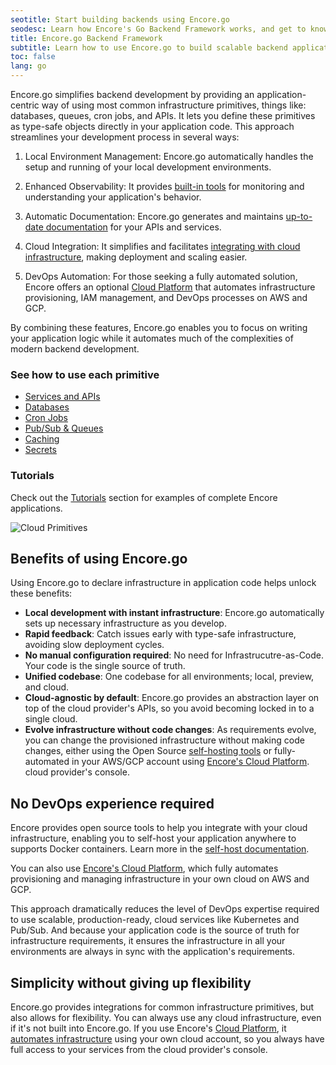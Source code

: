 ```yaml
---
seotitle: Start building backends using Encore.go
seodesc: Learn how Encore's Go Backend Framework works, and get to know the powerful features that help you build cloud backend applications easier than ever before.
title: Encore.go Backend Framework
subtitle: Learn how to use Encore.go to build scalable backend applications and distributed systems
toc: false
lang: go
---
```


Encore.go simplifies backend development by providing an application-centric way of using most common infrastructure primitives, things like: databases, queues, cron jobs, and APIs.
It lets you define these primitives as type-safe objects directly in your application code. This approach streamlines your development process in several ways:

1. Local Environment Management: Encore.go automatically handles the setup and running of your local development environments.

2. Enhanced Observability: It provides [built-in tools](/docs/observability/dev-dash) for monitoring and understanding your application's behavior.

3. Automatic Documentation: Encore.go generates and maintains [up-to-date documentation](/docs/develop/api-docs) for your APIs and services.

4. Cloud Integration: It simplifies and facilitates [integrating with cloud infrastructure](/docs/how-to/self-host), making deployment and scaling easier.

5. DevOps Automation: For those seeking a fully automated solution, Encore offers an optional [Cloud Platform](/use-cases/devops-automation) that automates infrastructure provisioning, IAM management, and DevOps processes on AWS and GCP.

By combining these features, Encore.go enables you to focus on writing your application logic while it automates much of the complexities of modern backend development.

### See how to use each primitive

- [Services and APIs](/docs/primitives/services-and-apis)
- [Databases](/docs/primitives/databases)
- [Cron Jobs](/docs/primitives/cron-jobs)
- [Pub/Sub & Queues](/docs/primitives/pubsub)
- [Caching](/docs/primitives/caching)
- [Secrets](/docs/primitives/secrets)

### Tutorials

Check out the [Tutorials](/docs/tutorials) section for examples of complete Encore applications.

<img src="/assets/docs/primitives.png" title="Cloud Primitives" className="noshadow mx-auto d:w-1/2"/>

## Benefits of using Encore.go

Using Encore.go to declare infrastructure in application code helps unlock these benefits:

- **Local development with instant infrastructure**: Encore.go automatically sets up necessary infrastructure as you develop.
- **Rapid feedback**: Catch issues early with type-safe infrastructure, avoiding slow deployment cycles.
- **No manual configuration required**: No need for Infrastrucutre-as-Code. Your code is the single source of truth.
- **Unified codebase**: One codebase for all environments; local, preview, and cloud.
- **Cloud-agnostic by default**: Encore.go provides an abstraction layer on top of the cloud provider's APIs, so you avoid becoming locked in to a single cloud.
- **Evolve infrastructure without code changes**: As requirements evolve, you can change the provisioned infrastructure without making code changes, either using the Open Source [self-hosting tools](/docs/deploy/self-hosting) or fully-automated in your AWS/GCP account using [Encore's Cloud Platform](https://encore.dev/use-cases/devops-automation).
cloud provider's console.

## No DevOps experience required

Encore provides open source tools to help you integrate with your cloud infrastructure, enabling you to self-host your application anywhere to supports Docker containers.
Learn more in the [self-host documentation](/docs/deploy/self-hosting).

You can also use [Encore's Cloud Platform](https://encore.dev/use-cases/devops-automation), which fully automates provisioning and managing infrastructure in your own cloud on AWS and GCP.

This approach dramatically reduces the level of DevOps expertise required to use scalable, production-ready, cloud services like Kubernetes and Pub/Sub. And because your application code is the source of truth for infrastructure requirements, it ensures the infrastructure in all your environments are always in sync with the application's requirements.

## Simplicity without giving up flexibility

Encore.go provides integrations for common infrastructure primitives, but also allows for flexibility. You can always use any cloud infrastructure, even if it's not built into Encore.go. If you use Encore's [Cloud Platform](https://encore.dev/use-cases/devops-automation), it [automates infrastructure](/docs/deploy/infra) using your own cloud account, so you always have full access to your services from the cloud provider's console.
